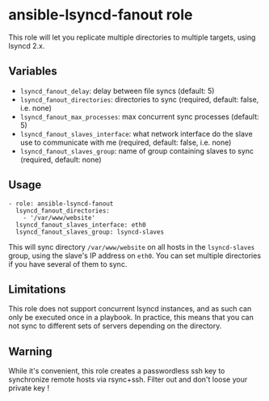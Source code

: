 ansible-lsyncd-fanout role
==========================

This role will let you replicate multiple directories to multiple
targets, using lsyncd 2.x.


## Variables

- `lsyncd_fanout_delay`: delay between file syncs (default: 5)
- `lsyncd_fanout_directories`: directories to sync (required, default: false, i.e.
none)
- `lsyncd_fanout_max_processes`: max concurrent sync processes (default: 5)
- `lsyncd_fanout_slaves_interface`: what network interface do the slave
use to communicate with me (required, default: false, i.e. none)
- `lsyncd_fanout_slaves_group`: name of group containing slaves to sync (required, default: none)

## Usage

    - role: ansible-lsyncd-fanout
      lsyncd_fanout_directories:
        - '/var/www/website'
      lsyncd_fanout_slaves_interface: eth0
      lsyncd_fanout_slaves_group: lsyncd-slaves

This will sync directory `/var/www/website` on all hosts in the
`lsyncd-slaves` group, using the slave's IP address on `eth0`. You can
set multiple directories if you have several of them to sync.

## Limitations

This role does not support concurrent lsyncd instances, and as such can
only be executed once in a playbook.
In practice, this means that you can not sync to different sets of
servers depending on the directory.

## Warning

While it's convenient, this role creates a passwordless ssh key to
synchronize remote hosts via rsync+ssh. Filter out and don't loose your private key !


